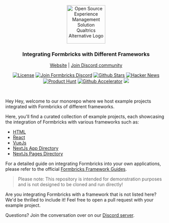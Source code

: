 <p align="center">
<a href="https://github.com/formbricks/formbricks">
    <img width="120" alt="Open Source Experience Management Solution Qualtrics Alternative Logo" src="https://github.com/formbricks/formbricks/assets/72809645/0086704f-bee7-4d38-9cc8-fa42ee59e004">
  </a>
  <h3 align="center">Integrating Formbricks with Different Frameworks</h3>

  <p align="center">
    <a href="https://formbricks.com/">Website</a>  |  <a href="https://formbricks.com/discord">Join Discord community</a>
  </p>
</p>

<p align="center">
<a href="https://github.com/formbricks/formbricks/blob/main/LICENSE"><img src="https://img.shields.io/badge/License-AGPL-purple" alt="License"></a> <a href="https://formbricks.com/discord"><img src="https://img.shields.io/discord/979077669410979880?label=Discord&logo=discord&logoColor=%23fff" alt="Join Formbricks Discord"></a> <a href="https://github.com/formbricks/formbricks/stargazers"><img src="https://img.shields.io/github/stars/formbricks/formbricks?logo=github" alt="Github Stars"></a>
   <a href="https://news.ycombinator.com/item?id=32303986"><img src="https://img.shields.io/badge/Hacker%20News-122-%23FF6600" alt="Hacker News"></a>
   <a href="https://www.producthunt.com/products/snoopforms"><img src="https://img.shields.io/badge/Product%20Hunt-%232%20Product%20of%20the%20Day-orange?logo=producthunt&logoColor=%23fff" alt="Product Hunt"></a>
   <a href="https://github.blog/2023-04-12-github-accelerator-our-first-cohort-and-whats-next/"><img src="https://img.shields.io/badge/2023-blue?logo=github&label=Github%20Accelerator" alt="Github Accelerator"></a>
<a href="https://github.com/formbricks/formbricks/issues?q=is:issue+is:open+label:%22%F0%9F%99%8B%F0%9F%8F%BB%E2%80%8D%E2%99%82%EF%B8%8Fhelp+wanted%22"><img src="https://img.shields.io/badge/Help%20Wanted-Contribute-blue"></a>
</p>

<br/>

Hey Hey, welcome to our monorepo where we host example projects integrated with Formbricks of different frameworks.

Here, you'll find a curated collection of example projects, each showcasing the integration of Formbricks with various frameworks such as:

- [HTML](./html/README.md)
- [React](./reactjs/README.md)
- [VueJs](./vuejs/README.md)
- [NextJs App Directory](./nextjs-app/README.md)
- [NextJs Pages Directory](./nextjs-pages/README.md)

For a detailed guide on integrating Formbricks into your own applications, please refer to the official [Formbricks Framework Guides](https://formbricks.com/docs/getting-started/framework-guides).

> Please note: This repository is intended for demonstration purposes and is not designed to be cloned and run directly!

Are you integrating Formbricks with a framework that is not listed here? We'd be thrilled to include it! Feel free to open a pull request with your example project.

Questions? Join the conversation over on our [Discord server](https://formbricks.com/discord).
